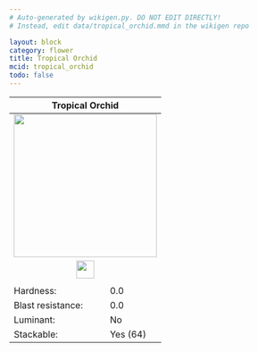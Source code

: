 ```yaml
---
# Auto-generated by wikigen.py. DO NOT EDIT DIRECTLY!
# Instead, edit data/tropical_orchid.mmd in the wikigen repo

layout: block
category: flower
title: Tropical Orchid
mcid: tropical_orchid
todo: false
---
```


<table class="block-info"><thead><tr>
<th colspan=2>Tropical Orchid</th>
</tr></thead><tbody><tr>
<tr><td colspan=2 style="text-align:center"><img src="/allotment/img/textures/allotment/tropical_orchid.png" width="256" height="256" alt="" class="preview-icon"></td></tr>
<tr><td colspan=2 style="text-align:center"><img src="/allotment/img/inventory_textures/allotment/tropical_orchid.png" width="32" height="32" alt="" class="inventory-icon"></td></tr>
<tr><td colspan=2 style="text-align:center"><span class="tool-info tool-none tool-level-0" title="Does not require or break faster with any tool"></span></td></tr>
<tr><td>Hardness:</td><td>0.0</td></tr>
<tr><td>Blast resistance:</td><td>0.0</td></tr>
<tr><td>Luminant:</td><td>No</td></tr>
<tr><td>Stackable:</td><td>Yes (64)</td></tr>
</tr></tbody></table>

